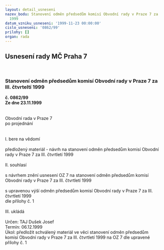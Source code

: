 ```yaml
---
layout: detail_usneseni
nazev_bodu: Stanovení odměn předsedům komisí Obvodní rady v Praze 7 za III. čtvrteltí
  1999
datum_vzniku_usneseni: '1999-11-23 00:00:00'
cislo_usneseni: '0862/99'
prilohy: []
organ: rada
---
```

<div id="ucUsn_pList" class="usn">
	<span><h2>Usnesení rady MČ Praha 7 </h2>
<br></span><div class="standBody">
<span><h3>Stanovení odměn předsedům komisí Obvodní rady v Praze 7 za III. čtvrteltí 1999</h3></span><div class="center">
		<strong>č. 0862/99</strong><br>
	</div>
<div class="center">
		<strong>Ze dne 23.11.1999</strong><br><br>
	</div>
<br>Obvodní rada v Praze 7<br>po projednání<br><br><br>I.	bere na vědomí<br><br> předložený materiál - návrh na stanovení odměn předsedům komisí Obvodní rady v Praze 7 za III. čtvrtletí 1999<br><br>II.	souhlasí <br><br>s návrhem znění usnesení OZ 7 na stanovení odměn předsedům komisí Obvodní rady v Praze 7 za III. čtvrtletí 1999<br><br>s upravenou výší odměn předsedům komisí Obvodní rady v Praze 7 za III. čtvrtletí 1999<br>dle přílohy č. 1<br><br>III.	ukládá <br><br> Určen:	     	TAJ Dušek Josef<br>Termín: 06.12.1999<br>Úkol:	předložit schválený materiál ve věci stanovení odměn předsedům komisí Obvodní rady v Praze 7 za III. čtvrtletí 1999 na OZ 7 dle upravené přílohy č. 1 <br>
</div>
</div>
